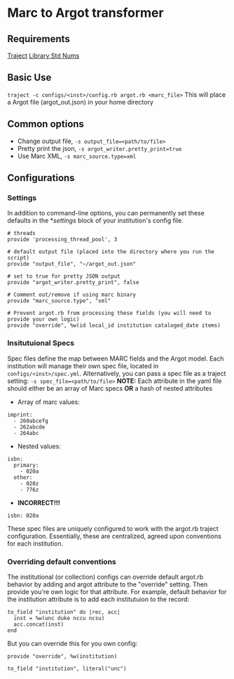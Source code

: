 # Marc to Argot transformer
 
## Requirements
[Traject](https://github.com/traject/traject)
[Library Std Nums](https://github.com/billdueber/library_stdnums)

## Basic Use
`traject -c configs/<inst>/config.rb argot.rb <marc_file>`
This will place a Argot file (argot_out.json) in your home directory

## Common options

* Change output file, `-s output_file=<path/to/file>`
* Pretty print the json, `-s argot_writer.pretty_print=true`
* Use Marc XML, `-s marc_source.type=xml`


## Configurations

### Settings
In addition to command-line options, you can permanently set these defaults in the **settings* block of your institution's config file.
```
# threads
provide 'processing_thread_pool', 3

# default output file (placed into the directory where you run the script)
provide "output_file", "~/argot_out.json"

# set to true for pretty JSON output
provide "argot_writer.pretty_print", false

# Comment out/remove if using marc binary
provide "marc_source.type", "xml"

# Prevent argot.rb from processing these fields (you will need to provide your own logic)
provide "override", %w(id local_id institution cataloged_date items)
```

### Insitutuional Specs
Spec files define the map between MARC fields and the Argot model. Each institution will manage their own spec file, located in `configs/<inst>/spec.yml`.
Alternatively, you can pass a spec file as a traject setting: `-s spec_file=<path/to/file>`
**NOTE:** Each attribute in the yaml file should either be an array of Marc specs **OR** a hash of nested attributes

* Array of marc values:
```
imprint:
  - 260abcefg
  - 262abcde
  - 264abc
```
* Nested values:
```
isbn:
  primary:
    - 020a
  other: 
    - 020z
    - 776z
```
* **INCORRECT!!!**
```
isbn: 020a
```

These spec files are uniquely configured to work with the argot.rb traject configuration. Essentially, these are centralized, agreed upon conventions for each institution.

### Overriding default conventions
The institutional (or collection) configs can override default argot.rb behavior by adding and argot attribute to the "override" setting. Then provide you're own logic for that attribute. For example, default behavior for the institution attribute is to add each institutuion to the record:

```
to_field "institution" do |rec, acc|
  inst = %w(unc duke nccu ncsu)
  acc.concat(inst)
end
```

But you can override this for you own config:
```
provide "override", %w(institution)

to_field "institution", literal("unc")
```

